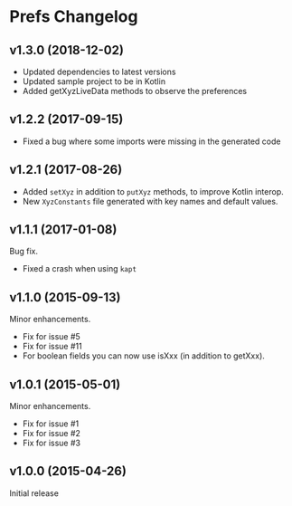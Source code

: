 Prefs Changelog
===

v1.3.0 (2018-12-02)
---
- Updated dependencies to latest versions
- Updated sample project to be in Kotlin
- Added getXyzLiveData methods to observe the preferences


v1.2.2 (2017-09-15)
---
- Fixed a bug where some imports were missing in the generated code


v1.2.1 (2017-08-26)
---
- Added `setXyz` in addition to `putXyz` methods, to improve Kotlin interop.
- New `XyzConstants` file generated with key names and default values.


v1.1.1 (2017-01-08)
---
Bug fix.
- Fixed a crash when using `kapt`


v1.1.0 (2015-09-13)
---
Minor enhancements.
- Fix for issue #5
- Fix for issue #11
- For boolean fields you can now use isXxx (in addition to getXxx).


v1.0.1 (2015-05-01)
---
Minor enhancements.
- Fix for issue #1
- Fix for issue #2
- Fix for issue #3


v1.0.0 (2015-04-26)
---
Initial release
